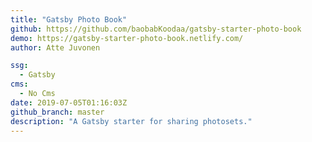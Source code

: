 ```yaml
---
title: "Gatsby Photo Book"
github: https://github.com/baobabKoodaa/gatsby-starter-photo-book
demo: https://gatsby-starter-photo-book.netlify.com/
author: Atte Juvonen

ssg:
  - Gatsby
cms:
  - No Cms
date: 2019-07-05T01:16:03Z
github_branch: master
description: "A Gatsby starter for sharing photosets."
---
```

